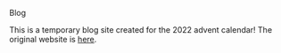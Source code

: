 Blog

This is a temporary blog site created for the 2022 advent calendar! The original website is <a href="https://keigomichi.dev">here</a>.
